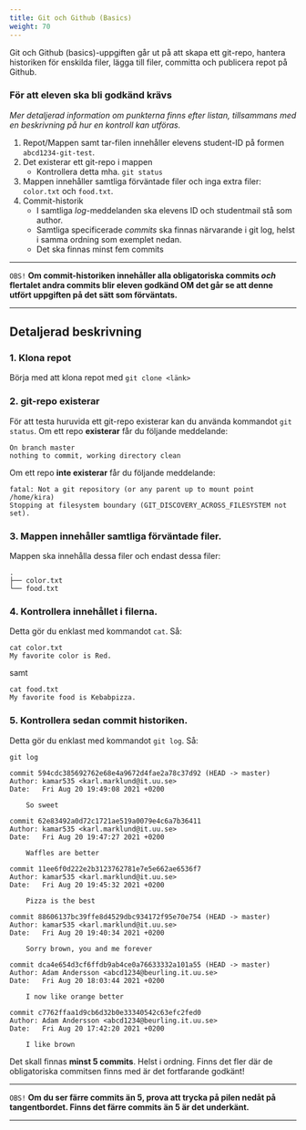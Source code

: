 ```yaml
---
title: Git och Github (Basics)
weight: 70
---
```


Git och Github (basics)-uppgiften går ut på att skapa ett git-repo, hantera historiken för enskilda filer, lägga till filer, committa och publicera repot på Github.

### För att eleven ska bli godkänd krävs
*Mer detaljerad information om punkterna finns efter listan, tillsammans med en
beskrivning på hur en kontroll kan utföras.*

1. Repot/Mappen samt tar-filen innehåller elevens student-ID på formen `abcd1234-git-test`.
2. Det existerar ett git-repo i mappen
   - Kontrollera detta mha. `git status`
3. Mappen innehåller samtliga förväntade filer och inga extra filer: `color.txt` och `food.txt`.
4. Commit-historik
   + I samtliga *log*-meddelanden ska elevens ID och studentmail stå som author.
   + Samtliga specificerade *commits* ska finnas närvarande i git log, helst
     i samma ordning som exemplet nedan.
   + Det ska finnas minst fem commits 

***
`OBS!` **Om commit-historiken innehåller alla obligatoriska commits _och_ flertalet
andra commits blir eleven godkänd OM det går se att denne utfört uppgiften på det
sätt som förväntats.**
***

## Detaljerad beskrivning
### 1. Klona repot
Börja med att klona repot med `git clone <länk>` 
<br/>
### 2. git-repo existerar
För att testa huruvida ett git-repo existerar kan du använda kommandot
`git status`. Om ett repo **existerar** får du följande meddelande:

``` shell
On branch master
nothing to commit, working directory clean
```

Om ett repo **inte existerar** får du följande meddelande:

``` shell
fatal: Not a git repository (or any parent up to mount point /home/kira)
Stopping at filesystem boundary (GIT_DISCOVERY_ACROSS_FILESYSTEM not set).
```
### 3. Mappen innehåller samtliga förväntade filer.
Mappen ska innehålla dessa filer och endast dessa filer:

``` text
.
├── color.txt
└── food.txt
```
### 4. Kontrollera innehållet i filerna.
Detta gör du enklast med kommandot `cat`. Så:
```shell
cat color.txt
My favorite color is Red.
```
samt 
```shell
cat food.txt
My favorite food is Kebabpizza.
```

### 5. Kontrollera sedan commit historiken.
Detta gör du enklast med kommandot `git log`. Så:
```shell
git log

commit 594cdc385692762e68e4a9672d4fae2a78c37d92 (HEAD -> master)
Author: kamar535 <karl.marklund@it.uu.se>
Date:   Fri Aug 20 19:49:08 2021 +0200

    So sweet

commit 62e83492a0d72c1721ae519a0079e4c6a7b36411
Author: kamar535 <karl.marklund@it.uu.se>
Date:   Fri Aug 20 19:47:27 2021 +0200

    Waffles are better

commit 11ee6f0d222e2b3123762781e7e5e662ae6536f7
Author: kamar535 <karl.marklund@it.uu.se>
Date:   Fri Aug 20 19:45:32 2021 +0200

    Pizza is the best

commit 88606137bc39ffe8d4529dbc934172f95e70e754 (HEAD -> master)
Author: kamar535 <karl.marklund@it.uu.se>
Date:   Fri Aug 20 19:40:34 2021 +0200

    Sorry brown, you and me forever

commit dca4e654d3cf6ffdb9ab4ce0a76633332a101a55 (HEAD -> master)
Author: Adam Andersson <abcd1234@beurling.it.uu.se>
Date:   Fri Aug 20 18:03:44 2021 +0200

    I now like orange better

commit c7762ffaa1d9cb6d32b0e33340542c63efc2fed0
Author: Adam Andersson <abcd1234@beurling.it.uu.se>
Date:   Fri Aug 20 17:42:20 2021 +0200

    I like brown
```

Det skall finnas **minst 5 commits**. Helst i ordning. Finns det fler där de obligatoriska commitsen finns med är det fortfarande godkänt! 

***
`OBS!` **Om du ser färre commits än 5, prova att trycka på pilen nedåt på tangentbordet. Finns det färre commits än 5 är det underkänt.**
***
